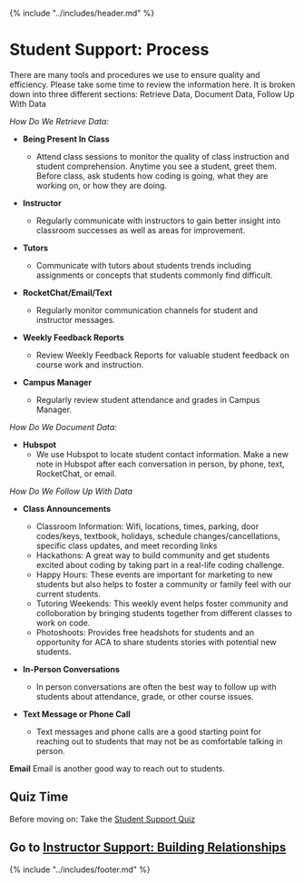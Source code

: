 {% include "../includes/header.md" %}

# Student Support: Process

There are many tools and procedures we use to ensure quality and efficiency. Please take some time to review the information here. It is broken down into three different sections: Retrieve Data, Document Data, Follow Up With Data

*How Do We Retrieve Data:*

- **Being Present In Class**
    - Attend class sessions to monitor the quality of class instruction and student comprehension. Anytime you see a student, greet them. Before class, ask students how coding is going, what they are working on, or how they are doing. 


- **Instructor**
    - Regularly communicate with instructors to gain better insight into classroom successes as well as areas for improvement.


- **Tutors**
    - Communicate with tutors about students trends including assignments or concepts that students commonly find difficult.


- **RocketChat/Email/Text**
    - Regularly monitor communication channels for student and instructor messages. 


- **Weekly Feedback Reports**
    - Review Weekly Feedback Reports for valuable student feedback on course work and instruction. 


- **Campus Manager**
    - Regularly review student attendance and grades in Campus Manager.



*How Do We Document Data:*

- **Hubspot** 
    - We use Hubspot to locate student contact information. Make a new note in Hubspot after each conversation in person, by phone, text, RocketChat, or email. 



*How Do We Follow Up With Data*

- **Class Announcements**
    - Classroom Information: Wifi, locations, times, parking, door codes/keys, textbook, holidays, schedule changes/cancellations, specific class updates, and meet recording links
    - Hackathons: A great way to build community and get students excited about coding by taking part in a real-life coding challenge. 
    - Happy Hours: These events are important for marketing to new students but also helps to foster a community or family feel with our current students.
    - Tutoring Weekends: This weekly event helps foster community and colloboration by bringing students together from different classes to work on code.
    - Photoshoots: Provides free headshots for students and an opportunity for ACA to share students stories with potential new students. 

- **In-Person Conversations**
    - In person conversations are often the best way to follow up with students about attendance, grade, or other course issues. 

- **Text Message or Phone Call**
    - Text messages and phone calls are a good starting point for reaching out to students that may not be as comfortable talking in person.

**Email**
Email is another good way to reach out to students. 



## Quiz Time

Before moving on: Take the [Student Support Quiz]()

## Go to [Instructor Support: Building Relationships](../steps/instructorSupportBuildingRelationships.md)

{% include "../includes/footer.md" %}

